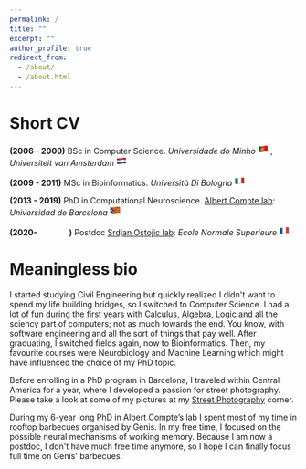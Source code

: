 ```yaml
---
permalink: /
title: ""
excerpt: ""
author_profile: true
redirect_from: 
  - /about/
  - /about.html
---
```

Short CV
======
**(2006 - 2009)** BSc in Computer Science. *Universidade do Minho* <img src="../images/pt.png" width="18" height="18" /> , *Universiteit van Amsterdam* <img src="../images/nl.png" width="18" height="18" /> 

**(2009 - 2011)** MSc in Bioinformatics. *Università Di Bologna* <img src="../images/it.png" width="18" height="18" /> 

**(2013 - 2019)** PhD in Computational Neuroscience. [Albert Compte lab](https://braincircuitsbehavior.org/people): *Universidad de Barcelona* <img src="../images/ca.png" width="18" height="18" /> 

**(2020-    )** Postdoc [Srdjan Ostojic lab](https://lnc2.dec.ens.fr/en/member/655/srdjan-ostojic): *Ecole Normale Superieure* <img src="../images/fr.png" width="18" height="18" /> 

Meaningless bio
======

I started studying Civil Engineering but quickly realized I didn't want to spend my life building bridges, so I switched to Computer Science. I had a lot of fun during the first years with Calculus, Algebra, Logic and all the sciency part of computers; not as much towards the end. You know, with software engineering and all the sort of things that pay well. After graduating, I switched fields again, now to Bioinformatics. Then, my favourite courses were Neurobiology and Machine Learning which might have influenced the choice of my PhD topic.

Before enrolling in a PhD program in Barcelona, I traveled within Central America for a year, where I developed a passion for street photography. Please take a look at some of my pictures at my [Street Photography](https://fuji360.tumblr.com/archive) corner. 

During my 6-year long PhD in Albert Compte’s lab I spent most of my time in rooftop barbecues organised by Genis. In my free time, I focused on the possible neural mechanisms of working memory. Because I am now a postdoc, I don't have much free time anymore, so I hope I can finally focus full time on Genis' barbecues.

